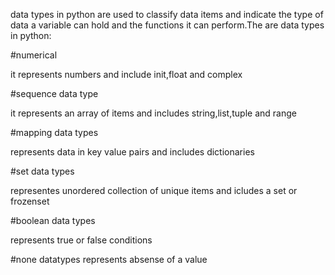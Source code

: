 data types in python are used to classify data items and indicate the type of data a variable can hold and the functions it can perform.The are data types in python:

#numerical

it represents numbers and include init,float and complex

#sequence data type

it represents an array of items and includes string,list,tuple and range

#mapping data types

represents data in key value pairs and includes dictionaries

#set data types 

representes unordered collection of unique items and icludes a set or frozenset

#boolean data types

represents true or false conditions

#none datatypes
represents absense of a  value
